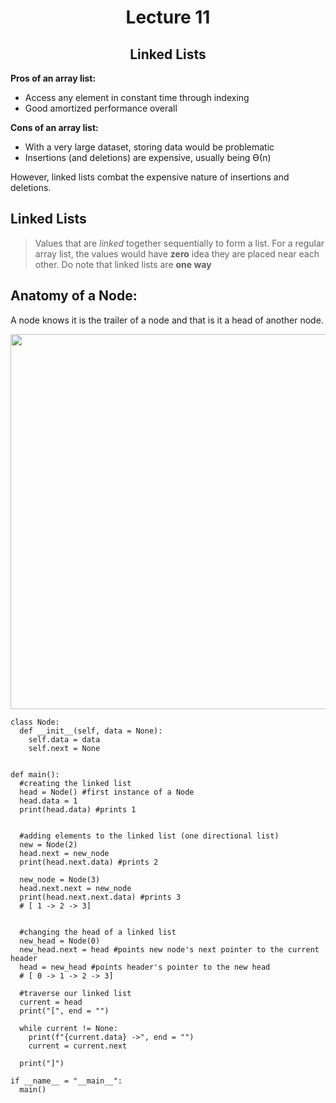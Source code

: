 <div align = "center"> 

# Lecture 11
## Linked Lists

</div>

**Pros of an array list:**
- Access any element in constant time through indexing
- Good amortized performance overall

**Cons of an array list:**
- With a very large dataset, storing data would be problematic
- Insertions (and deletions) are expensive, usually being ϴ(n)

However, linked lists combat the expensive nature of insertions and deletions. 

## Linked Lists
> Values that are *linked* together sequentially to form a list. For a regular array list, the values would have **zero** idea they are placed near each other. Do note that linked lists are **one way**


## Anatomy of a Node:
A node knows it is the trailer of a node and that is it a head of another node. 

<div align = "center">

<img src="https://media.geeksforgeeks.org/wp-content/uploads/20220712172013/Singlelinkedlist.png" width = "600"/>
  
</div>

```
class Node:
  def __init__(self, data = None):
    self.data = data
    self.next = None


def main():
  #creating the linked list
  head = Node() #first instance of a Node
  head.data = 1
  print(head.data) #prints 1


  #adding elements to the linked list (one directional list)
  new = Node(2)
  head.next = new_node
  print(head.next.data) #prints 2

  new_node = Node(3)
  head.next.next = new_node
  print(head.next.next.data) #prints 3
  # [ 1 -> 2 -> 3]


  #changing the head of a linked list
  new_head = Node(0)
  new_head.next = head #points new node's next pointer to the current header
  head = new_head #points header's pointer to the new head
  # [ 0 -> 1 -> 2 -> 3]

  #traverse our linked list
  current = head
  print("[", end = "")

  while current != None:
    print(f"{current.data} ->", end = "")
    current = current.next

  print("]")

if __name__ = "__main__":
  main()
    
```
